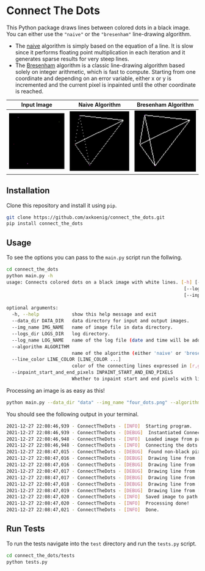 # Connect The Dots

This Python package draws lines between colored dots in a black image. You can either use the `"naive"` or the `"bresenham"` line-drawing algorithm. 
- The [naive](https://en.wikipedia.org/wiki/Line_drawing_algorithm) algorithm is simply based on the equation of a line. It is slow since it performs floating point multiplication in each iteration and it generates sparse results for very steep lines.
- The [Bresenham](https://en.wikipedia.org/wiki/Bresenham%27s_line_algorithm) algorithm is a classic line-drawing algorithm based solely on integer arithmetic, which is fast to compute. Starting from one coordinate and depending on an error variable, either x or y is incremented and the current pixel is inpainted until the other coordinate is reached.

Input Image             | Naive Algorithm |     Bresenham Algorithm
:-------------------------:|:-------------------------:|:-------------------------:
<img src="data/four_dots.png" width="225"/>  |  <img src="data/four_dots_connected_naive.png" width="225"/>  |  <img src="data/four_dots_connected_bresenham.png" width="225"/>  


## Installation

Clone this repository and install it using `pip`. 

```bash
git clone https://github.com/axkoenig/connect_the_dots.git
pip install connect_the_dots
```

## Usage

To see the options you can pass to the `main.py` script run the follwing.
```bash
cd connect_the_dots
python main.py -h
usage: Connects colored dots on a black image with white lines. [-h] [--data_dir DATA_DIR] [--img_name IMG_NAME] [--logs_dir LOGS_DIR]
                                                                 [--log_name LOG_NAME] [--algorithm ALGORITHM] [--line_color LINE_COLOR [LINE_COLOR ...]]
                                                                 [--inpaint_start_and_end_pixels INPAINT_START_AND_END_PIXELS]

optional arguments:
  -h, --help            show this help message and exit
  --data_dir DATA_DIR   data directory for input and output images.
  --img_name IMG_NAME   name of image file in data directory.
  --logs_dir LOGS_DIR   log directory.
  --log_name LOG_NAME   name of the log file (date and time will be added).
  --algorithm ALGORITHM
                        name of the algorithm (either 'naive' or 'bresenham').
  --line_color LINE_COLOR [LINE_COLOR ...]
                        color of the connecting lines expressed in [r,g,b] format.
  --inpaint_start_and_end_pixels INPAINT_START_AND_END_PIXELS
                        Whether to inpaint start and end pixels with line color.
```

Processing an image is as easy as this! 
```bash
python main.py --data_dir "data" --img_name "four_dots.png" --algorithm "bresenham" --line_color 255 0 0
```
You should see the following output in your terminal. 
```bash
2021-12-27 22:08:46,939 - ConnectTheDots - [INFO]  Starting program.
2021-12-27 22:08:46,939 - ConnectTheDots - [DEBUG]  Instantiated ConnectTheDots class.
2021-12-27 22:08:46,948 - ConnectTheDots - [INFO]  Loaded image from path 'data/four_dots.png'.
2021-12-27 22:08:46,948 - ConnectTheDots - [INFO]  Connecting the dots ...
2021-12-27 22:08:47,015 - ConnectTheDots - [DEBUG]  Found non-black pixels at locations: [[7, 16], [15, 90], [55, 8], [90, 33]].
2021-12-27 22:08:47,016 - ConnectTheDots - [DEBUG]  Drawing line from [ 7 16] to [15 90] with bresenham algorithm.
2021-12-27 22:08:47,016 - ConnectTheDots - [DEBUG]  Drawing line from [55  8] to [ 7 16] with bresenham algorithm.
2021-12-27 22:08:47,017 - ConnectTheDots - [DEBUG]  Drawing line from [ 7 16] to [90 33] with bresenham algorithm.
2021-12-27 22:08:47,017 - ConnectTheDots - [DEBUG]  Drawing line from [55  8] to [15 90] with bresenham algorithm.
2021-12-27 22:08:47,018 - ConnectTheDots - [DEBUG]  Drawing line from [90 33] to [15 90] with bresenham algorithm.
2021-12-27 22:08:47,019 - ConnectTheDots - [DEBUG]  Drawing line from [55  8] to [90 33] with bresenham algorithm.
2021-12-27 22:08:47,020 - ConnectTheDots - [INFO]  Saved image to path 'data/four_dots_connected_bresenham.png'.
2021-12-27 22:08:47,020 - ConnectTheDots - [INFO]  Processing done!
2021-12-27 22:08:47,021 - ConnectTheDots - [INFO]  Done.
```

## Run Tests 

To run the tests navigate into the `test` directory and run the `tests.py` script.

```bash
cd connect_the_dots/tests
python tests.py
```
